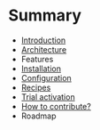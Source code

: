 # Summary

* [Introduction](README.md)
* [Architecture](architecture.md)
* Features
* [Installation](installation.md)
* [Configuration](configuration.md)
* [Recipes](recipes.md)
* [Trial activation](trial_activation.md)
* [How to contribute?](how_to_contribute.md)
* Roadmap

